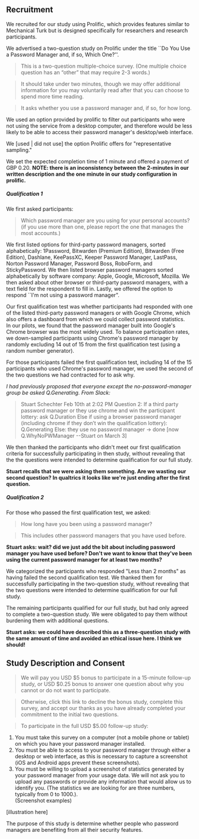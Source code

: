 ## Recruitment

We recruited for our study using Prolific, which provides features similar to Mechanical Turk but is designed specifically for researchers and research participants.

We advertised a two-question study on Prolific under the title ``Do You Use a Password Manager and, if so, Which One?''.

> This is a two-question multiple-choice survey. (One multiple choice question has an “other” that may require 2-3 words.)

> It should take under two minutes, though we may offer additional information for you may voluntarily read after that you can choose to spend more time reading.

> It asks whether you use a password manager and, if so, for how long.

We used an option provided by prolific to filter out participants who were not using the service from a desktop computer, and therefore would be less likely to be able to access their password manager's desktop/web interface.

We [used | did not use] the option Prolific offers for "representative sampling."

We set the expected completion time of 1 minute and offered a payment of  GBP 0.20.
**NOTE: there is an inconsistency between the 2-minutes in our written description and the one minute in our study configuration in prolific.**

##### Qualification 1

We first asked participants:

> Which password manager are you using for your personal accounts? (if you use more than one, please report the one that manages the most accounts.)

We first listed options for third-party password managers, sorted alphabetically: 1Password, Bitwarden (Premium Edition), Bitwarden (Free Edition), Dashlane, KeePassXC, Keeper Password Manager, LastPass, Norton Password Manager, Password Boss, RoboForm, and StickyPassword.
We then listed browser password managers sorted alphabetically by software company: Apple, Google, Microsoft, Mozilla.
We then asked about other browser or third-party password managers, with a text field for the respondent to fill in.
Lastly, we offered the option to respond ``I'm not using a password manager".

Our first qualification test was whether participants had responded with one of the listed third-party password managers or with Google Chrome, which also offers a dashboard from which we could collect password statistics.  
In our pilots, we found that the password manager built into Google's Chrome browser was the most widely used.  To balance participation rates, we down-sampled participants using Chrome's password manager by randomly excluding 14 out of 15 from the first qualification test (using a random number generator).

For those participants failed the first qualification test, including 14 of the 15 participants who used Chrome's password manager, we used the second of the two questions we had contracted for to ask why.

*I had previously proposed that everyone except the no-password-manager group be asked Q.Generating. From Slack:*

> Stuart Schechter Feb 10th at 2:02 PM
> Question 2:
> If a third party password manager or they use chrome and win the participant lottery: ask Q.Duration
> Else if using a browser password manager (including chrome if they don’t win the qualification lottery): Q.Generating
> Else: they use no password manager -> done [now Q.WhyNoPWManager --Stuart on March 3]

We then thanked the participants who didn't meet our first qualification criteria for successfully participating in then study, without revealing that the the questions were intended to determine qualification for our full study.

**Stuart recalls that we were asking them something. Are we wasting our second question? In qualtrics it looks like we're just ending after the first question.**

##### Qualification 2

For those who passed the first qualification test, we asked:

> How long have you been using a password manager?

> This includes other password managers that you have used before.

**Stuart asks: wait?  did we just add the bit about including password manager you have used before?  Don't we want to know that they've been using the current password manager for at least two months?**

We categorized the participants who responded "Less than 2 months" as having failed the second qualification test. We thanked them for successfully participating in the two-question study, without revealing that the two questions were intended to determine qualification for our full study.

The remaining participants qualified for our full study, but had only agreed to complete a two-question study.  We were obligated to pay them without burdening them with additional questions.

**Stuart asks: we could have described this as a three-question study with the same amount of time and avoided an ethical issue here.  I think we should!**

## Study Description and Consent

> We will pay you USD \$5 bonus to participate in a 15-minute follow-up study, or USD \$0.25 bonus to answer one question about why you cannot or do not want to participate.

> Otherwise, click this link to decline the bonus study, complete this survey, and accept our thanks as you have already completed your commitment to the initial two questions.

 > To participate in the full USD $5.00 follow-up study:
1. You must take this survey on a computer (not a mobile phone or tablet) on which you have your password manager installed.
2. You must be able to access to your password manager through either a desktop or web interface, as this is necessary to capture a screenshot (iOS and Android apps prevent these screenshots).
3. You must be willing to upload a screenshot of statistics generated by your password manager from your usage data. We will not ask you to upload any passwords or provide any information that would allow us to identify you.  (The statistics we are looking for are three numbers, typically from 0 to 1000.).   
(Screenshot examples)

[illustration here]     

The purpose of this study is determine whether people who password managers are benefiting from all their security features.